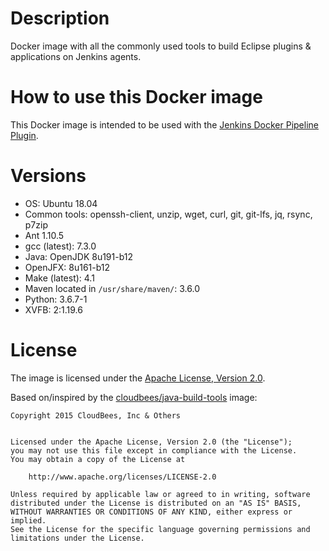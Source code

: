 # Description

Docker image with all the commonly used tools to build Eclipse plugins & applications on Jenkins agents.

# How to use this Docker image

This Docker image is intended to be used with the [Jenkins Docker Pipeline Plugin](https://wiki.jenkins-ci.org/display/JENKINS/CloudBees+Docker+Pipeline+Plugin).

# Versions
-   OS: Ubuntu 18.04
-   Common tools: openssh-client, unzip, wget, curl, git, git-lfs, jq, rsync, p7zip
-   Ant 1.10.5
-   gcc (latest): 7.3.0
-   Java: OpenJDK 8u191-b12
-   OpenJFX: 8u161-b12
-   Make (latest): 4.1
-   Maven located in `/usr/share/maven/`: 3.6.0
-   Python: 3.6.7-1
-   XVFB: 2:1.19.6

# License

The image is licensed under the [Apache License, Version 2.0](https://www.apache.org/licenses/LICENSE-2.0).

Based on/inspired by the [cloudbees/java-build-tools](https://github.com/cloudbees/java-build-tools-dockerfile) image:
```
Copyright 2015 CloudBees, Inc & Others


Licensed under the Apache License, Version 2.0 (the "License");
you may not use this file except in compliance with the License.
You may obtain a copy of the License at

    http://www.apache.org/licenses/LICENSE-2.0

Unless required by applicable law or agreed to in writing, software
distributed under the License is distributed on an "AS IS" BASIS,
WITHOUT WARRANTIES OR CONDITIONS OF ANY KIND, either express or implied.
See the License for the specific language governing permissions and
limitations under the License.